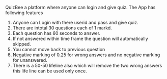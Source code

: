 QuizBee a platform where anyone can login and give quiz.
The App has following features
1) Anyone can Login with there userid and pass and give quiz.
2) There are intotal 30 questions each of 1 markd.
3) Each question has 60 seconds to answer.
4) If not answered within time frame the question will automatically skipped.
5) You cannot move back to previous question
6) Negative marking of 0.25 for wrong answers and no negative marking for unanswered.
7) There is a 50-50 lifeline also which will remove the two wrong answers this life line can be used only once.
   
